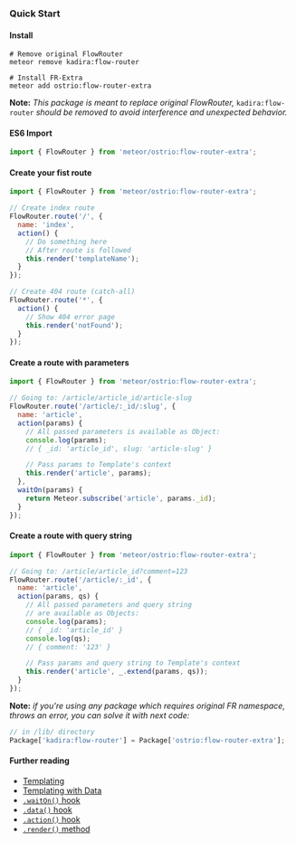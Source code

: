 ### Quick Start

#### Install
```shell
# Remove original FlowRouter
meteor remove kadira:flow-router

# Install FR-Extra
meteor add ostrio:flow-router-extra
```

__Note:__ *This package is meant to replace original FlowRouter,* `kadira:flow-router` *should be removed to avoid interference and unexpected behavior.*

#### ES6 Import
```js
import { FlowRouter } from 'meteor/ostrio:flow-router-extra';
```

#### Create your fist route
```js
import { FlowRouter } from 'meteor/ostrio:flow-router-extra';

// Create index route
FlowRouter.route('/', {
  name: 'index',
  action() {
    // Do something here
    // After route is followed
    this.render('templateName');
  }
});

// Create 404 route (catch-all)
FlowRouter.route('*', {
  action() {
    // Show 404 error page
    this.render('notFound');
  }
});
```

#### Create a route with parameters
```js
import { FlowRouter } from 'meteor/ostrio:flow-router-extra';

// Going to: /article/article_id/article-slug
FlowRouter.route('/article/:_id/:slug', {
  name: 'article',
  action(params) {
    // All passed parameters is available as Object:
    console.log(params);
    // { _id: 'article_id', slug: 'article-slug' }

    // Pass params to Template's context
    this.render('article', params);
  },
  waitOn(params) {
    return Meteor.subscribe('article', params._id);
  }
});
```

#### Create a route with query string
```js
import { FlowRouter } from 'meteor/ostrio:flow-router-extra';

// Going to: /article/article_id?comment=123
FlowRouter.route('/article/:_id', {
  name: 'article',
  action(params, qs) {
    // All passed parameters and query string
    // are available as Objects:
    console.log(params);
    // { _id: 'article_id' }
    console.log(qs);
    // { comment: '123' }

    // Pass params and query string to Template's context
    this.render('article', _.extend(params, qs));
  }
});
```

__Note:__ *if you're using any package which requires original FR namespace, throws an error, you can solve it with next code:*
```js
// in /lib/ directory
Package['kadira:flow-router'] = Package['ostrio:flow-router-extra'];
```

#### Further reading
 - [Templating](https://github.com/VeliovGroup/flow-router/blob/master/docs/templating.md)
 - [Templating with Data](https://github.com/VeliovGroup/flow-router/blob/master/docs/templating-with-data.md)
 - [`.waitOn()` hook](https://github.com/VeliovGroup/flow-router/blob/master/docs/hooks/waitOn.md)
 - [`.data()` hook](https://github.com/VeliovGroup/flow-router/blob/master/docs/hooks/data.md)
 - [`.action()` hook](https://github.com/VeliovGroup/flow-router/blob/master/docs/hooks/action.md)
 - [`.render()` method](https://github.com/VeliovGroup/flow-router/blob/master/docs/api/render.md)
